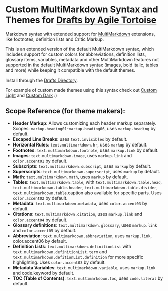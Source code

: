 # Custom MultiMarkdown Syntax and Themes for [Drafts by Agile Tortoise](https://getdrafts.com/)

Markdown syntax with extended support for [MultiMarkdown](https://fletcherpenney.net/multimarkdown/) extensions, like footnotes, definition lists and Critic Markup.

This is an extended version of the default MultiMarkdown syntax, which includes support for custom colors for abbreviations, definition lists, glossary items, variables, metadata and other MultiMarkdown features not supported in the default MultiMarkdown syntax (images, bold italic, tables and more) while keeping it compatible with the default themes.

Install through the [Drafts Directory](https://directory.getdrafts.com/s/1jc).

For example of custom made themes using this syntax check out [Custom Light](https://actions.getdrafts.com/s/1je) and [Custom Dark](https://actions.getdrafts.com/s/1jd) :)

## Scope Reference (for theme makers):

* **Header Markup**: Allows customizing each header markup separately. Scopes: `markup.heading01`-`markup.heading06`, uses `markup.heading` by default.
* **Escaped Line Breaks**: uses `text.invisibles` by default.
* **Horizontal Rules**: ``text.multimarkdown.hr``, uses `markup` by default.
* **Footnotes**: ``text.multimarkdown.footnote``, uses `markup.link` by default.
* **Images**: `text.multimarkdown.image`, uses `markup.link` and `color.accent01` by default.
* **Subscripts**: `text.multimarkdown.subscript`, uses `markup` by default.
* **Superscripts**: `text.multimarkdown.superscript`, uses `markup` by default.
* **Math**: `text.multimarkdown.math`, uses `markup` by default.
* **Tables**: `text.multimarkdown.table`, with `text.multimarkdown.table.head`, `text.multimarkdown.table.header`, `text.multimarkdown.table.divider`, `text.multimarkdown.table`.caption also available for specific parts. Uses `color.accent02` by default.
* **Metadata**: `text.multimarkdown.metadata`, uses `color.accent03` by default.
* **Citations**: `text.multimarkdown.citation`, uses `markup.link` and `color.accent04` by default.
* **Glossary definitions**: `text.multimarkdown.glossary`, uses `markup.link` and `color.accent05` by default.
* **Abbreviation**: `text.multimarkdown.abbreviation`, uses `markup.link`, color.accent06 by default.
* **Definition Lists**: `text.multimarkdown.definitionList` with `text.multimarkdown.definitionList.term` and `text.multimarkdown.defitionList.definition` for more specific highlighting. Uses `color.accent03` by default.
* **Metadata Variables**: `text.multimarkdown.variable`, uses `markup.link` and code.keyword by default.
* **TOC (Table of Contents)**: `text.multimarkdown.toc`, uses `code.literal` by default.